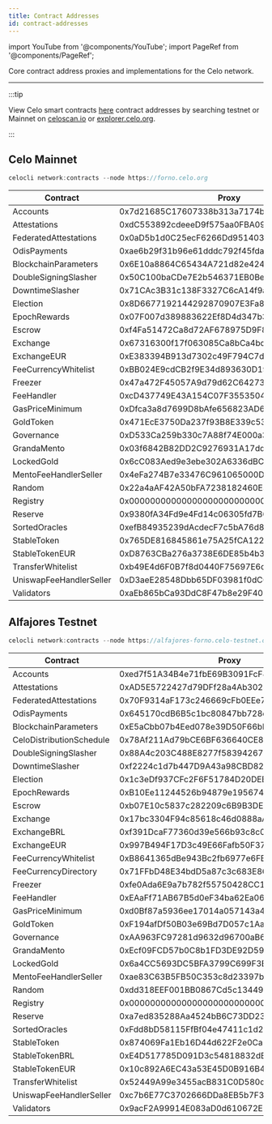 ```yaml
---
title: Contract Addresses
id: contract-addresses
---
```


import YouTube from '@components/YouTube';
import PageRef from '@components/PageRef';

Core contract address proxies and implementations for the Celo network.

---

:::tip

View Celo smart contracts [here](https://github.com/celo-org/celo-monorepo/tree/master/packages/protocol/contracts) contract addresses by searching testnet or Mainnet on [celoscan.io](https://celoscan.io/) or [explorer.celo.org](https://explorer.celo.org/).

:::

## Celo Mainnet

```jsx
celocli network:contracts --node https://forno.celo.org
```

| Contract                | Proxy                                      |
| ----------------------- | ------------------------------------------ |
| Accounts                | 0x7d21685C17607338b313a7174bAb6620baD0aaB7 |
| Attestations            | 0xdC553892cdeeeD9f575aa0FBA099e5847fd88D20 |
| FederatedAttestations   | 0x0aD5b1d0C25ecF6266Dd951403723B2687d6aff2 |
| OdisPayments            | 0xae6b29f31b96e61dddc792f45fda4e4f0356d0cb |
| BlockchainParameters    | 0x6E10a8864C65434A721d82e424d727326F9d5Bfa |
| DoubleSigningSlasher    | 0x50C100baCDe7E2b546371EB0Be1eACcf0A6772ec |
| DowntimeSlasher         | 0x71CAc3B31c138F3327C6cA14f9a1c8d752463fDd |
| Election                | 0x8D6677192144292870907E3Fa8A5527fE55A7ff6 |
| EpochRewards            | 0x07F007d389883622Ef8D4d347b3f78007f28d8b7 |
| Escrow                  | 0xf4Fa51472Ca8d72AF678975D9F8795A504E7ada5 |
| Exchange                | 0x67316300f17f063085Ca8bCa4bd3f7a5a3C66275 |
| ExchangeEUR             | 0xE383394B913d7302c49F794C7d3243c429d53D1d |
| FeeCurrencyWhitelist    | 0xBB024E9cdCB2f9E34d893630D19611B8A5381b3c |
| Freezer                 | 0x47a472F45057A9d79d62C6427367016409f4fF5A |
| FeeHandler              | 0xcD437749E43A154C07F3553504c68fBfD56B8778 |
| GasPriceMinimum         | 0xDfca3a8d7699D8bAfe656823AD60C17cb8270ECC |
| GoldToken               | 0x471EcE3750Da237f93B8E339c536989b8978a438 |
| Governance              | 0xD533Ca259b330c7A88f74E000a3FaEa2d63B7972 |
| GrandaMento             | 0x03f6842B82DD2C9276931A17dd23D73C16454a49 |
| LockedGold              | 0x6cC083Aed9e3ebe302A6336dBC7c921C9f03349E |
| MentoFeeHandlerSeller   | 0x4eFa274B7e33476C961065000D58ee09F7921A74 |
| Random                  | 0x22a4aAF42A50bFA7238182460E32f15859c93dfe |
| Registry                | 0x000000000000000000000000000000000000ce10 |
| Reserve                 | 0x9380fA34Fd9e4Fd14c06305fd7B6199089eD4eb9 |
| SortedOracles           | 0xefB84935239dAcdecF7c5bA76d8dE40b077B7b33 |
| StableToken             | 0x765DE816845861e75A25fCA122bb6898B8B1282a |
| StableTokenEUR          | 0xD8763CBa276a3738E6DE85b4b3bF5FDed6D6cA73 |
| TransferWhitelist       | 0xb49E4d6F0B7f8d0440F75697E6c8b37E09178BCF |
| UniswapFeeHandlerSeller | 0xD3aeE28548Dbb65DF03981f0dC0713BfCBd10a97 |
| Validators              | 0xaEb865bCa93DdC8F47b8e29F40C5399cE34d0C58 |

## Alfajores Testnet

```jsx
celocli network:contracts --node https://alfajores-forno.celo-testnet.org
```

| Contract                 | Proxy                                      |
| ------------------------ | ------------------------------------------ |
| Accounts                 | 0xed7f51A34B4e71fbE69B3091FcF879cD14bD73A9 |
| Attestations             | 0xAD5E5722427d79DFf28a4Ab30249729d1F8B4cc0 |
| FederatedAttestations    | 0x70F9314aF173c246669cFb0EEe79F9Cfd9C34ee3 |
| OdisPayments             | 0x645170cdB6B5c1bc80847bb728dBa56C50a20a49 |
| BlockchainParameters     | 0xE5aCbb07b4Eed078e39D50F66bF0c80cF1b93abe |
| CeloDistributionSchedule | 0x78Af211Ad79bCE6BF636640CE8c2C2b29e02365A |
| DoubleSigningSlasher     | 0x88A4c203C488E8277f583942672E1aF77e2B5040 |
| DowntimeSlasher          | 0xf2224c1d7b447D9A43a98CBD82FCCC0eF1c11CC5 |
| Election                 | 0x1c3eDf937CFc2F6F51784D20DEB1af1F9a8655fA |
| EpochRewards             | 0xB10Ee11244526b94879e1956745bA2E35AE2bA20 |
| Escrow                   | 0xb07E10c5837c282209c6B9B3DE0eDBeF16319a37 |
| Exchange                 | 0x17bc3304F94c85618c46d0888aA937148007bD3C |
| ExchangeBRL              | 0xf391DcaF77360d39e566b93c8c0ceb7128fa1A08 |
| ExchangeEUR              | 0x997B494F17D3c49E66Fafb50F37A972d8Db9325B |
| FeeCurrencyWhitelist     | 0xB8641365dBe943Bc2fb6977e6FBc1630EF47dB5a |
| FeeCurrencyDirectory     | 0x71FFbD48E34bdD5a87c3c683E866dc63b8B2a685 |
| Freezer                  | 0xfe0Ada6E9a7b782f55750428CC1d8428Cd83C3F1 |
| FeeHandler               | 0xEAaFf71AB67B5d0eF34ba62Ea06Ac3d3E2dAAA38 |
| GasPriceMinimum          | 0xd0Bf87a5936ee17014a057143a494Dc5C5d51E5e |
| GoldToken                | 0xF194afDf50B03e69Bd7D057c1Aa9e10c9954E4C9 |
| Governance               | 0xAA963FC97281d9632d96700aB62A4D1340F9a28a |
| GrandaMento              | 0xEcf09FCD57b0C8b1FD3DE92D59E234b88938485B |
| LockedGold               | 0x6a4CC5693DC5BFA3799C699F3B941bA2Cb00c341 |
| MentoFeeHandlerSeller    | 0xae83C63B5FB50C353c8d23397bcC9dBf3a9837Ac |
| Random                   | 0xdd318EEF001BB0867Cd5c134496D6cF5Aa32311F |
| Registry                 | 0x000000000000000000000000000000000000ce10 |
| Reserve                  | 0xa7ed835288Aa4524bB6C73DD23c0bF4315D9Fe3e |
| SortedOracles            | 0xFdd8bD58115FfBf04e47411c1d228eCC45E93075 |
| StableToken              | 0x874069Fa1Eb16D44d622F2e0Ca25eeA172369bC1 |
| StableTokenBRL           | 0xE4D517785D091D3c54818832dB6094bcc2744545 |
| StableTokenEUR           | 0x10c892A6EC43a53E45D0B916B4b7D383B1b78C0F |
| TransferWhitelist        | 0x52449A99e3455acB831C0D580dCDAc8B290d5182 |
| UniswapFeeHandlerSeller  | 0xc7b6E77C3702666DDa8EB5b7F30234B020788b21 |
| Validators               | 0x9acF2A99914E083aD0d610672E93d14b0736BBCc |
